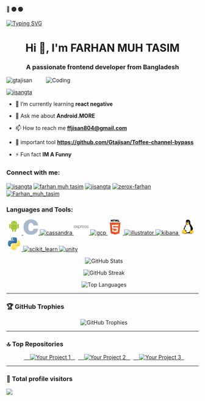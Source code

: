 <p align="left"><b><terminal>🔴 🟡 🟢</terminal></b></p>
<a href="https://git.io/typing-svg"><img src="https://readme-typing-svg.demolab.com?font=Fira+Code&pause=1000&color=CC2020&background=000000&random=false&width=435&lines=IM+FARHAN+MUH+TASIM+IM+HERE++%F0%9F%A7%90;YES+IM+%7B%F0%9F%98%8A-%F0%9F%91%8B-%F0%9F%98%A9-%F0%9F%98%97-%E2%98%BA-%F0%9F%98%89-%F0%9F%98%AC-%F0%9F%A5%B6-%F0%9F%A7%90%7D" alt="Typing SVG" /></a>
<h1 align="center">Hi 👋, I'm FARHAN MUH TASIM</h1>
<h3 align="center">A passionate frontend developer from Bangladesh</h3>

<img align="right" alt="Coding" width="400" src="https://b.top4top.io/p_2835y06rp0.gif">


<p align="left"> <img src="https://komarev.com/ghpvc/?username=gtajisan&label=Profile%20views&color=0e75b6&style=flat" alt="gtajisan" /> </p>

<p align="left"> <a href="https://twitter.com/jisangta" target="blank"><img src="https://img.shields.io/twitter/follow/jisangta?logo=twitter&style=for-the-badge" alt="jisangta" /></a> </p>

- 🌱 I’m currently learning **react negative**

- 💬 Ask me about **Android.MORE**

- 📫 How to reach me **ffjisan804@gmail.com**
- 🤧 important tool **https://github.com/Gtajisan/Toffee-channel-bypass**

- ⚡ Fun fact **IM A Funny**

<h3 align="left">Connect with me:</h3>
<p align="left">
<a href="https://twitter.com/jisangta" target="blank"><img align="center" src="https://raw.githubusercontent.com/rahuldkjain/github-profile-readme-generator/master/src/images/icons/Social/twitter.svg" alt="jisangta" height="30" width="40" /></a>
<a href="https://fb.com/farhan muh tasim" target="blank"><img align="center" src="https://raw.githubusercontent.com/rahuldkjain/github-profile-readme-generator/master/src/images/icons/Social/facebook.svg" alt="farhan muh tasim" height="30" width="40" /></a>
<a href="https://instagram.com/jisangta" target="blank"><img align="center" src="https://raw.githubusercontent.com/rahuldkjain/github-profile-readme-generator/master/src/images/icons/Social/instagram.svg" alt="jisangta" height="30" width="40" /></a>
<a href="https://www.youtube.com/c/zerox-farhan" target="blank"><img align="center" src="https://raw.githubusercontent.com/rahuldkjain/github-profile-readme-generator/master/src/images/icons/Social/youtube.svg" alt="zerox-farhan" height="30" width="40" /></a>
<a href="https://discord.gg/Farhan_muh_tasim" target="blank"><img align="center" src="https://raw.githubusercontent.com/rahuldkjain/github-profile-readme-generator/master/src/images/icons/Social/discord.svg" alt="Farhan_muh_tasim" height="30" width="40" /></a>
</p>

<h3 align="left">Languages and Tools:</h3>
<p align="left"> <a href="https://developer.android.com" target="_blank" rel="noreferrer"> <img src="https://raw.githubusercontent.com/devicons/devicon/master/icons/android/android-original-wordmark.svg" alt="android" width="40" height="40"/> </a> <a href="https://www.cprogramming.com/" target="_blank" rel="noreferrer"> <img src="https://raw.githubusercontent.com/devicons/devicon/master/icons/c/c-original.svg" alt="c" width="40" height="40"/> </a> <a href="https://cassandra.apache.org/" target="_blank" rel="noreferrer"> <img src="https://www.vectorlogo.zone/logos/apache_cassandra/apache_cassandra-icon.svg" alt="cassandra" width="40" height="40"/> </a> <a href="https://expressjs.com" target="_blank" rel="noreferrer"> <img src="https://raw.githubusercontent.com/devicons/devicon/master/icons/express/express-original-wordmark.svg" alt="express" width="40" height="40"/> </a> <a href="https://cloud.google.com" target="_blank" rel="noreferrer"> <img src="https://www.vectorlogo.zone/logos/google_cloud/google_cloud-icon.svg" alt="gcp" width="40" height="40"/> </a> <a href="https://www.w3.org/html/" target="_blank" rel="noreferrer"> <img src="https://raw.githubusercontent.com/devicons/devicon/master/icons/html5/html5-original-wordmark.svg" alt="html5" width="40" height="40"/> </a> <a href="https://www.adobe.com/in/products/illustrator.html" target="_blank" rel="noreferrer"> <img src="https://www.vectorlogo.zone/logos/adobe_illustrator/adobe_illustrator-icon.svg" alt="illustrator" width="40" height="40"/> </a> <a href="https://www.elastic.co/kibana" target="_blank" rel="noreferrer"> <img src="https://www.vectorlogo.zone/logos/elasticco_kibana/elasticco_kibana-icon.svg" alt="kibana" width="40" height="40"/> </a> <a href="https://www.linux.org/" target="_blank" rel="noreferrer"> <img src="https://raw.githubusercontent.com/devicons/devicon/master/icons/linux/linux-original.svg" alt="linux" width="40" height="40"/> </a> <a href="https://www.python.org" target="_blank" rel="noreferrer"> <img src="https://raw.githubusercontent.com/devicons/devicon/master/icons/python/python-original.svg" alt="python" width="40" height="40"/> </a> <a href="https://scikit-learn.org/" target="_blank" rel="noreferrer"> <img src="https://upload.wikimedia.org/wikipedia/commons/0/05/Scikit_learn_logo_small.svg" alt="scikit_learn" width="40" height="40"/> </a> <a href="https://unity.com/" target="_blank" rel="noreferrer"> <img src="https://www.vectorlogo.zone/logos/unity3d/unity3d-icon.svg" alt="unity" width="40" height="40"/> </a> </p>

<p align="center">
  <img src="https://github-readme-stats.vercel.app/api?username=Gtajisan&theme=dark&show_icons=true&include_all_commits=true&count_private=true" alt="GitHub Stats" />
</p>

<p align="center">
  <img src="https://github-readme-streak-stats.herokuapp.com/?user=Gtajisan&theme=dark" alt="GitHub Streak" />
</p>

<p align="center">
  <img src="https://github-readme-stats.vercel.app/api/top-langs/?username=Gtajisan&layout=donut&theme=dark" alt="Top Languages" />
</p>

---

### 🏆 GitHub Trophies

<p align="center">
  <img src="https://github-profile-trophy.vercel.app/?username=Gtajisan&theme=dark&no-frame=true&no-bg=true&margin-w=10" alt="GitHub Trophies" />
</p>

---

### 🔝 Top Repositories

<p align="center">
  <a href="https://github.com/Gtajisan/your-project-1" target="_blank" rel="noopener noreferrer">
    <img src="https://github-readme-stats.vercel.app/api/pin/?username=Gtajisan&repo=your-project-1&theme=dark" alt="Your Project 1" />
  </a>
  <a href="https://github.com/Gtajisan/your-project-2" target="_blank" rel="noopener noreferrer">
    <img src="https://github-readme-stats.vercel.app/api/pin/?username=Gtajisan&repo=your-project-2&theme=dark" alt="Your Project 2" />
  </a>
  <a href="https://github.com/Gtajisan/your-project-3" target="_blank" rel="noopener noreferrer">
    <img src="https://github-readme-stats.vercel.app/api/pin/?username=Gtajisan&repo=your-project-3&theme=dark" alt="Your Project 3" />
  </a>
</p>

---

### 👀 Total profile visitors
[![](https://count.getloli.com/get/@Gtajisan?theme=rule34)](https://github.com/Gtajisan)

